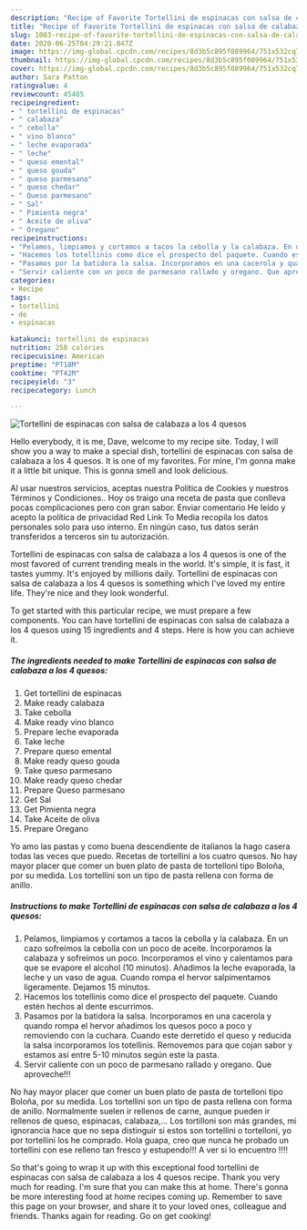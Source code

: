 ```yaml
---
description: "Recipe of Favorite Tortellini de espinacas con salsa de calabaza a los 4 quesos"
title: "Recipe of Favorite Tortellini de espinacas con salsa de calabaza a los 4 quesos"
slug: 1083-recipe-of-favorite-tortellini-de-espinacas-con-salsa-de-calabaza-a-los-4-quesos
date: 2020-06-25T04:29:21.047Z
image: https://img-global.cpcdn.com/recipes/8d3b5c895f089964/751x532cq70/tortellini-de-espinacas-con-salsa-de-calabaza-a-los-4-quesos-foto-principal.jpg
thumbnail: https://img-global.cpcdn.com/recipes/8d3b5c895f089964/751x532cq70/tortellini-de-espinacas-con-salsa-de-calabaza-a-los-4-quesos-foto-principal.jpg
cover: https://img-global.cpcdn.com/recipes/8d3b5c895f089964/751x532cq70/tortellini-de-espinacas-con-salsa-de-calabaza-a-los-4-quesos-foto-principal.jpg
author: Sara Patton
ratingvalue: 4
reviewcount: 45485
recipeingredient:
- " tortellini de espinacas"
- " calabaza"
- " cebolla"
- " vino blanco"
- " leche evaporada"
- " leche"
- " queso emental"
- " queso gouda"
- " queso parmesano"
- " queso chedar"
- " Queso parmesano"
- " Sal"
- " Pimienta negra"
- " Aceite de oliva"
- " Oregano"
recipeinstructions:
- "Pelamos, limpiamos y cortamos a tacos la cebolla y la calabaza. En un cazo sofreímos la cebolla con un poco de aceite. Incorporamos la calabaza y sofreímos un poco. Incorporamos el vino y calentamos para que se evapore el alcohol (10 minutos). Añadimos la leche evaporada, la leche y un vaso de agua. Cuando rompa el hervor salpimentamos ligeramente. Dejamos 15 minutos."
- "Hacemos los totellinis como dice el prospecto del paquete. Cuando estén hechos al dente escurrimos."
- "Pasamos por la batidora la salsa. Incorporamos en una cacerola y quando rompa el hervor añadimos los quesos poco a poco y removiendo con la cuchara. Cuando este derretido el queso y reducida la salsa incorporamos los totellinis. Removemos para que cojan sabor y estamos así entre 5-10 minutos según este la pasta."
- "Servir caliente con un poco de parmesano rallado y oregano. Que aproveche!!!"
categories:
- Recipe
tags:
- tortellini
- de
- espinacas

katakunci: tortellini de espinacas 
nutrition: 258 calories
recipecuisine: American
preptime: "PT18M"
cooktime: "PT42M"
recipeyield: "3"
recipecategory: Lunch

---
```



![Tortellini de espinacas con salsa de calabaza a los 4 quesos](https://img-global.cpcdn.com/recipes/8d3b5c895f089964/751x532cq70/tortellini-de-espinacas-con-salsa-de-calabaza-a-los-4-quesos-foto-principal.jpg)

Hello everybody, it is me, Dave, welcome to my recipe site. Today, I will show you a way to make a special dish, tortellini de espinacas con salsa de calabaza a los 4 quesos. It is one of my favorites. For mine, I'm gonna make it a little bit unique. This is gonna smell and look delicious.

Al usar nuestros servicios, aceptas nuestra Política de Cookies y nuestros Términos y Condiciones.. Hoy os traigo una receta de pasta que conlleva pocas complicaciones pero con gran sabor. Enviar comentario He leído y acepto la política de privacidad Red Link To Media recopila los datos personales solo para uso interno. En ningún caso, tus datos serán transferidos a terceros sin tu autorización.

Tortellini de espinacas con salsa de calabaza a los 4 quesos is one of the most favored of current trending meals in the world. It's simple, it is fast, it tastes yummy. It's enjoyed by millions daily. Tortellini de espinacas con salsa de calabaza a los 4 quesos is something which I've loved my entire life. They're nice and they look wonderful.


To get started with this particular recipe, we must prepare a few components. You can have tortellini de espinacas con salsa de calabaza a los 4 quesos using 15 ingredients and 4 steps. Here is how you can achieve it.

<!--inarticleads1-->

##### The ingredients needed to make Tortellini de espinacas con salsa de calabaza a los 4 quesos:

1. Get  tortellini de espinacas
1. Make ready  calabaza
1. Take  cebolla
1. Make ready  vino blanco
1. Prepare  leche evaporada
1. Take  leche
1. Prepare  queso emental
1. Make ready  queso gouda
1. Take  queso parmesano
1. Make ready  queso chedar
1. Prepare  Queso parmesano
1. Get  Sal
1. Get  Pimienta negra
1. Take  Aceite de oliva
1. Prepare  Oregano


Yo amo las pastas y como buena descendiente de italianos la hago casera todas las veces que puedo. Recetas de tortellini a los cuatro quesos. No hay mayor placer que comer un buen plato de pasta de tortelloni tipo Boloña, por su medida. Los tortellini son un tipo de pasta rellena con forma de anillo. 

<!--inarticleads2-->

##### Instructions to make Tortellini de espinacas con salsa de calabaza a los 4 quesos:

1. Pelamos, limpiamos y cortamos a tacos la cebolla y la calabaza. En un cazo sofreímos la cebolla con un poco de aceite. Incorporamos la calabaza y sofreímos un poco. Incorporamos el vino y calentamos para que se evapore el alcohol (10 minutos). Añadimos la leche evaporada, la leche y un vaso de agua. Cuando rompa el hervor salpimentamos ligeramente. Dejamos 15 minutos.
1. Hacemos los totellinis como dice el prospecto del paquete. Cuando estén hechos al dente escurrimos.
1. Pasamos por la batidora la salsa. Incorporamos en una cacerola y quando rompa el hervor añadimos los quesos poco a poco y removiendo con la cuchara. Cuando este derretido el queso y reducida la salsa incorporamos los totellinis. Removemos para que cojan sabor y estamos así entre 5-10 minutos según este la pasta.
1. Servir caliente con un poco de parmesano rallado y oregano. Que aproveche!!!


No hay mayor placer que comer un buen plato de pasta de tortelloni tipo Boloña, por su medida. Los tortellini son un tipo de pasta rellena con forma de anillo. Normalmente suelen ir rellenos de carne, aunque pueden ir rellenos de queso, espinacas, calabaza,… Los tortilloni son más grandes, mi ignorancia hace que no sepa distinguir si estos son tortellini o tortelloni, yo por tortellini los he comprado. Hola guapa, creo que nunca he probado un tortellini con ese relleno tan fresco y estupendo!!! A ver si lo encuentro !!!! 

So that's going to wrap it up with this exceptional food tortellini de espinacas con salsa de calabaza a los 4 quesos recipe. Thank you very much for reading. I'm sure that you can make this at home. There's gonna be more interesting food at home recipes coming up. Remember to save this page on your browser, and share it to your loved ones, colleague and friends. Thanks again for reading. Go on get cooking!
